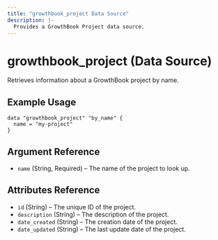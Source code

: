 ```yaml
---
title: "growthbook_project Data Source"
description: |-
  Provides a GrowthBook Project data source.
---
```


# growthbook_project (Data Source)

Retrieves information about a GrowthBook project by name.

## Example Usage

```hcl
data "growthbook_project" "by_name" {
  name = "my-project"
}
```

## Argument Reference

- `name` (String, Required) – The name of the project to look up.

## Attributes Reference

- `id` (String) – The unique ID of the project.
- `description` (String) – The description of the project.
- `date_created` (String) – The creation date of the project.
- `date_updated` (String) – The last update date of the project.
